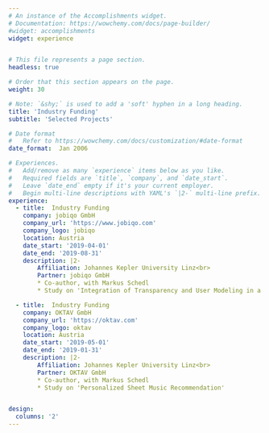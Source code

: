 ```yaml
---
# An instance of the Accomplishments widget.
# Documentation: https://wowchemy.com/docs/page-builder/
#widget: accomplishments
widget: experience


# This file represents a page section.
headless: true

# Order that this section appears on the page.
weight: 30

# Note: `&shy;` is used to add a 'soft' hyphen in a long heading.
title: 'Industry Funding'
subtitle: 'Selected Projects'

# Date format
#   Refer to https://wowchemy.com/docs/customization/#date-format
date_format:  Jan 2006

# Experiences.
#   Add/remove as many `experience` items below as you like.
#   Required fields are `title`, `company`, and `date_start`.
#   Leave `date_end` empty if it's your current employer.
#   Begin multi-line descriptions with YAML's `|2-` multi-line prefix.
experience:
  - title:  Industry Funding
    company: jobiqo GmbH
    company_url: 'https://www.jobiqo.com'
    company_logo: jobiqo
    location: Austria
    date_start: '2019-04-01'
    date_end: '2019-08-31'
    description: |2-
        Affiliation: Johannes Kepler University Linz<br>
        Partner: jobiqo GmbH
        * Co-author, with Markus Schedl
        * Study on 'Integration of Transparency and User Modeling in a Job Recommendation System'

  - title:  Industry Funding
    company: OKTAV GmbH
    company_url: 'https://oktav.com'
    company_logo: oktav
    location: Austria
    date_start: '2019-05-01'
    date_end: '2019-01-31'
    description: |2-
        Affiliation: Johannes Kepler University Linz<br>
        Partner: OKTAV GmbH
        * Co-author, with Markus Schedl
        * Study on 'Personalized Sheet Music Recommendation'


design:
  columns: '2' 
---
```

